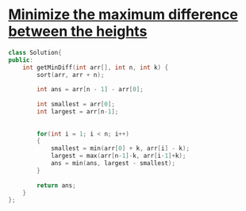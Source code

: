 # [Minimize the maximum difference between the heights](https://practice.geeksforgeeks.org/problems/minimize-the-heights-i/)

```cpp
class Solution{   
public:
    int getMinDiff(int arr[], int n, int k) {
        sort(arr, arr + n);
        
        int ans = arr[n - 1] - arr[0];
        
        int smallest = arr[0];
        int largest = arr[n-1];
        
        
        for(int i = 1; i < n; i++)
        {
            smallest = min(arr[0] + k, arr[i] - k);
            largest = max(arr[n-1]-k, arr[i-1]+k);
            ans = min(ans, largest - smallest);
        }
        
        return ans;
    }
};
```
